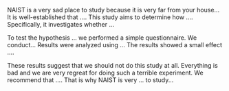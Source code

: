 NAIST is a very sad place to study because it is very far from your house...
It is well-established that .... This study aims to determine how .... Specifically, it investigates whether ... 


To test the hypothesis ... we performed a simple questionnaire. 
We conduct...
Results were analyzed using ... The results showed a small effect .... 


These results suggest that we should not do this study at all. Everything is bad and we are very regreat for doing such a terrible experiment. We recommend that .... That is why NAIST is very ...  to study...
